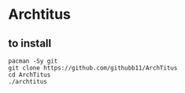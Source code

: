 # Archtitus
## to install 

```
pacman -Sy git
git clone https://github.com/githubb11/ArchTitus
cd ArchTitus
./archtitus
```
